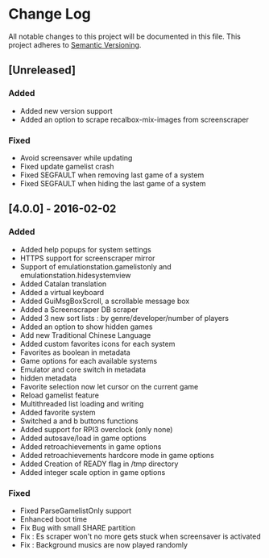 # Change Log
All notable changes to this project will be documented in this file.
This project adheres to [Semantic Versioning](http://semver.org/).

## [Unreleased]
### Added
- Added new version support
- Added an option to scrape recalbox-mix-images from screenscraper
### Fixed
- Avoid screensaver while updating
- Fixed update gamelist crash
- Fixed SEGFAULT when removing last game of a system
- Fixed SEGFAULT when hiding the last game of a system

## [4.0.0] - 2016-02-02
### Added
- Added help popups for system settings
- HTTPS support for screenscraper mirror
- Support of emulationstation.gamelistonly and emulationstation.hidesystemview
- Added Catalan translation
- Added a virtual keyboard
- Added GuiMsgBoxScroll, a scrollable message box
- Added a Screenscraper DB scraper
- Added 3 new sort lists : by genre/developer/number of players
- Added an option to show hidden games
- Add new Traditional Chinese Language
- Added custom favorites icons for each system
- Favorites as boolean in metadata
- Game options for each available systems
- Emulator and core switch in metadata
- hidden metadata
- Favorite selection now let cursor on the current game
- Reload gamelist feature
- Multithreaded list loading and writing
- Added favorite system
- Switched a and b buttons functions
- Added support for RPI3 overclock (only none)
- Added autosave/load in game options
- Added retroachievements in game options
- Added retroachievements hardcore mode in game options
- Added Creation of READY flag in /tmp directory
- Added integer scale option in game options

### Fixed
- Fixed ParseGamelistOnly support
- Enhanced boot time
- Fix Bug with small SHARE partition
- Fix : Es scraper won't no more gets stuck when screensaver is activated
- Fix : Background musics are now played randomly
